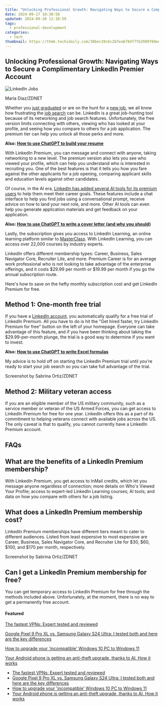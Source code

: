 ```yaml
---
title: "Unlocking Professional Growth: Navigating Ways to Secure a Complimentary LinkedIn Premier Account"
date: 2024-09-17 10:30:58
updated: 2024-09-20 12:10:59
tags:
  - professional-development
categories:
  - tech
thumbnail: https://thmb.techidaily.com/30bec39c6c2bfea6784f7fb3989760ee0c9a0b9f3842c193bfea2478974da7cd.jpg
---
```


## Unlocking Professional Growth: Navigating Ways to Secure a Complimentary LinkedIn Premier Account

![LinkedIn Jobs](https://www.zdnet.com/a/img/resize/3ebb75f26e808674865c48db2e764044998d906e/2024/01/17/2a33198a-27f6-4a84-8fa4-90f80adcd4d0/linkedin.jpg?auto=webp&width=1280)

Maria Diaz/ZDNET

Whether you [just graduated](https://www.zdnet.com/education/professional-development/how-to-avoid-burnout/) or are on the hunt for a [new job](https://www.zdnet.com/article/over-half-of-tech-workers-are-getting-ready-to-switch-jobs-heres-why/), we all know how frustrating the [job search](https://www.zdnet.com/article/best-job-search-sites-and-apps/) can be. LinkedIn is a great job-hunting tool because of its networking and job search features. Unfortunately, the free version limits connecting with others, viewing who has looked at your profile, and seeing how you compare to others for a job application. The premium tier can help you unlock all those perks and more.

**Also: [How to use ChatGPT to build your resume](https://www.zdnet.com/article/how-to-use-chatgpt-to-build-your-resume/)**

With LinkedIn Premium, you can message and connect with anyone, taking networking to a new level. The premium version also lets you see who viewed your profile, which can help you understand who is interested in recruiting you. One of the best features is that it tells you how you fare against the other applicants for a job opening, comparing applicant skills and education levels against other candidates.

Of course, in the AI era, [LinkedIn has added several AI tools for its premium users](https://www.zdnet.com/article/linkedin-premium-subscribers-get-more-ai-powered-job-hunt-tools-heres-whats-new/) to help them meet their career goals. These features include a chat interface to help you find jobs using a conversational prompt, receive advice on how to land your next role, and more. Other AI tools can even help you generate application materials and get feedback on your application. 

**Also: [How to use ChatGPT to write a cover letter (and why you should)](https://www.zdnet.com/article/how-to-use-chatgpt-to-write-a-cover-letter/)**

Lastly, the subscription gives you access to LinkedIn Learning, an online learning platform similar to [MasterClass](https://masterclass.pxf.io/c/159047/1317543/16021?&sharedid=zdnet&partnerpropertyid=1980086&u=https%3A%2F%2Fwww.masterclass.com%2F&subId1=zd-%5F%5FCOM%5FCLICK%5FID%5F%5F-dtp). With LinkedIn Learning, you can access over 22,000 courses by industry experts.

LinkedIn offers different membership types: Career, Business, Sales Navigator Core, Recruiter Lite, and more. Premium Career is for an average work professional who is not looking to take advantage of the enterprise offerings, and it costs $29.99 per month or $19.99 per month if you go the annual subscription route.

Here's how to save on the hefty monthly subscription cost and get LinkedIn Premium for free.

## Method 1: One-month free trial

If you have a [LinkedIn account](https://www.linkedin.com/), you automatically qualify for a free trial of LinkedIn Premium. All you have to do is hit the "Get hired faster, try LinkedIn Premium for free" button on the left of your homepage. Everyone can take advantage of this feature, and if you have been thinking about taking the $29.99-per-month plunge, the trial is a good way to determine if you want to invest. 

**Also: [How to use ChatGPT to write Excel formulas](https://www.zdnet.com/home-and-office/work-life/how-to-use-chatgpt-to-write-excel-formulas/)**

My advice is to hold off on starting the LinkedIn Premium trial until you're ready to start your job search so you can take full advantage of the trial.

Screenshot by Sabrina Ortiz/ZDNET

## Method 2: Military veteran access

If you are an eligible member of the US military community, such as a service member or veteran of the US Armed Forces, you can get access to LinkedIn Premium for free for one year. LinkedIn offers this as a part of its commitment to helping veterans connect with available jobs across the US. The only caveat is that to qualify, you cannot currently have a LinkedIn Premium account.

## FAQs 

## What are the benefits of a LinkedIn Premium membership?

With LinkedIn Premium, you get access to InMail credits, which let you message anyone regardless of connection; more details on Who's Viewed Your Profile; access to expert-led LinkedIn Learning courses; AI tools; and data on how you compare with others for a job listing.

## What does a LinkedIn Premium membership cost?

LinkedIn Premium memberships have different tiers meant to cater to different audiences. Listed from least expensive to most expensive are Career, Business, Sales Navigator Core, and Recruiter Lite for $30, $60, $100, and $170 per month, respectively.

Screenshot by Sabrina Ortiz/ZDNET

## Can I get a LinkedIn Premium membership for free?

You can get temporary access to LinkedIn Premium for free through the methods included above. Unfortunately, at the moment, there is no way to get a permanently free account. 

#### Featured

[The fastest VPNs: Expert tested and reviewed](https://www.zdnet.com/article/fastest-vpn/ "The fastest VPNs: Expert tested and reviewed")

[Google Pixel 9 Pro XL vs. Samsung Galaxy S24 Ultra: I tested both and here are the key differences](https://www.zdnet.com/article/google-pixel-9-pro-xl-vs-samsung-galaxy-s24-ultra/ "Google Pixel 9 Pro XL vs. Samsung Galaxy S24 Ultra: I tested both and here are the key differences")

[How to upgrade your 'incompatible' Windows 10 PC to Windows 11](https://www.zdnet.com/article/how-to-upgrade-your-incompatible-windows-10-pc-to-windows-11/ "How to upgrade your 'incompatible' Windows 10 PC to Windows 11")

[Your Android phone is getting an anti-theft upgrade, thanks to AI. How it works](https://www.zdnet.com/article/your-android-phone-is-getting-an-anti-theft-upgrade-thanks-to-ai-how-it-works/ "Your Android phone is getting an anti-theft upgrade, thanks to AI. How it works")

* [The fastest VPNs: Expert tested and reviewed](https://www.zdnet.com/article/fastest-vpn/ "The fastest VPNs: Expert tested and reviewed")
* [Google Pixel 9 Pro XL vs. Samsung Galaxy S24 Ultra: I tested both and here are the key differences](https://www.zdnet.com/article/google-pixel-9-pro-xl-vs-samsung-galaxy-s24-ultra/ "Google Pixel 9 Pro XL vs. Samsung Galaxy S24 Ultra: I tested both and here are the key differences")
* [How to upgrade your 'incompatible' Windows 10 PC to Windows 11](https://www.zdnet.com/article/how-to-upgrade-your-incompatible-windows-10-pc-to-windows-11/ "How to upgrade your 'incompatible' Windows 10 PC to Windows 11")
* [Your Android phone is getting an anti-theft upgrade, thanks to AI. How it works](https://www.zdnet.com/article/your-android-phone-is-getting-an-anti-theft-upgrade-thanks-to-ai-how-it-works/ "Your Android phone is getting an anti-theft upgrade, thanks to AI. How it works")

<ins class="adsbygoogle"
     style="display:block"
     data-ad-format="autorelaxed"
     data-ad-client="ca-pub-7571918770474297"
     data-ad-slot="1223367746"></ins>



<ins class="adsbygoogle"
     style="display:block"
     data-ad-client="ca-pub-7571918770474297"
     data-ad-slot="8358498916"
     data-ad-format="auto"
     data-full-width-responsive="true"></ins>
